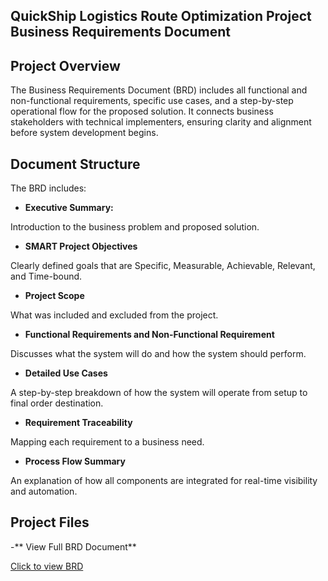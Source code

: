 ## QuickShip Logistics Route Optimization Project Business Requirements Document

## Project Overview
The Business Requirements Document (BRD) includes all functional and non-functional requirements, specific use cases, and a step-by-step operational flow for the proposed solution. It connects business stakeholders with technical implementers, ensuring clarity and alignment before system development begins.

## Document Structure

The BRD includes:

 - **Executive Summary:** 

Introduction to the business problem and proposed solution.

 - **SMART Project Objectives** 

Clearly defined goals that are Specific, Measurable, Achievable, Relevant, and Time-bound.

- **Project Scope** 

What was included and excluded from the project.

- **Functional Requirements and Non-Functional Requirement** 

Discusses what the system will do and how the system should perform.

- **Detailed Use Cases** 

A step-by-step breakdown of how the system will operate from setup to final order destination.

- **Requirement Traceability** 

Mapping each requirement to a business need.

- **Process Flow Summary** 

An explanation of how all components are integrated for real-time visibility and automation.

## Project Files
-** View Full BRD Document**

[Click to view BRD](https://github.com/LawanMercy/QuickShip_Logistics_Route_Optimization_Project/blob/main/Day%2012%20-%20Business%20Requirements%20Document%20(BRD).pdf)
